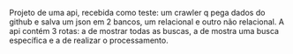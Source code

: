 Projeto de uma api, recebida como teste: um crawler q pega dados do github e salva um json em 2 bancos, um relacional e outro não relacional. 
A api contém 3 rotas: a de mostrar todas as buscas, a de mostra uma busca específica e a de realizar o processamento.
